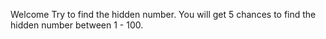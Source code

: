 Welcome
Try to find the hidden number.
You will get 5 chances to find the hidden number between 1 - 100.